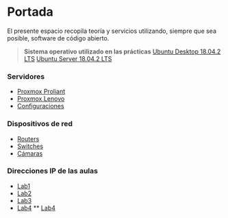 <!-- TITLE: Bienvenidos -->
<!-- SUBTITLE: Wiki del ITEL -->

# Portada
El presente espacio recopila teoría y servicios utilizando, siempre que sea posible, software de código abierto.
> **Sistema operativo utilizado en las prácticas**
>  [Ubuntu Desktop 18.04.2 LTS](http://releases.ubuntu.com/18.04.2/ubuntu-18.04.2-desktop-amd64.iso)
>  [Ubuntu Server 18.04.2 LTS](http://releases.ubuntu.com/18.04.2/ubuntu-18.04.2-live-server-amd64.iso)


### Servidores
* [Proxmox Proliant](proliant)
* [Proxmox Lenovo](lenovo)
* [Configuraciones](serverconfig)

### Dispositivos de red
* [Routers](routers)
* [Switches](switches)
* [Cámaras](camaras)
### Direcciones IP de las aulas
* [Lab1](laboratorio1)
* [Lab2](laboratorio2)
* [Lab3](laboratorio3)
* [Lab4](laboratorio4)
** [Lab4](laboratorio4)

